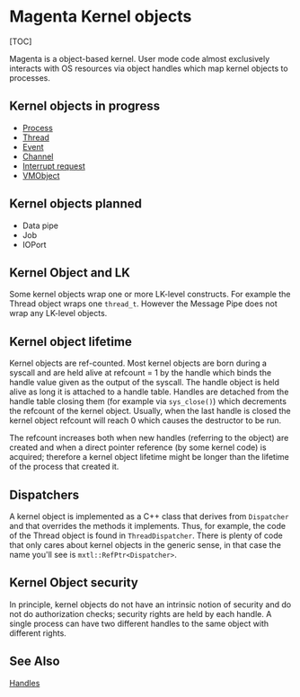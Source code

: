 # Magenta Kernel objects

[TOC]

Magenta is a object-based kernel. User mode code almost exclusively interacts
with OS resources via object handles which map kernel objects to processes.

## Kernel objects in progress

+ [Process](objects/process.md)
+ [Thread](objects/thread.md)
+ [Event](objects/event.md)
+ [Channel](objects/channel.md)
+ [Interrupt request](objects/interrupt_request.md)
+ [VMObject](objects/vm_object.md)

## Kernel objects planned

+ Data pipe
+ Job
+ IOPort

## Kernel Object and LK
Some kernel objects wrap one or more LK-level constructs. For example the
Thread object wraps one `thread_t`. However the Message Pipe does not wrap
any LK-level objects.

## Kernel object lifetime
Kernel objects are ref-counted. Most kernel objects are born during a syscall
and are held alive at refcount = 1 by the handle which binds the handle value
given as the output of the syscall. The handle object is held alive as long it
is attached to a handle table. Handles are detached from the handle table
closing them (for example via `sys_close()`) which decrements the refcount of
the kernel object. Usually, when the last handle is closed the kernel object
refcount will reach 0 which causes the destructor to be run.

The refcount increases both when new handles (referring to the object) are
created and when a direct pointer reference (by some kernel code) is acquired;
therefore a kernel object lifetime might be longer than the lifetime of the
process that created it.

## Dispatchers
A kernel object is implemented as a C++ class that derives from `Dispatcher`
and that overrides the methods it implements. Thus, for example, the code
of the Thread object is found in `ThreadDispatcher`. There is plenty of
code that only cares about kernel objects in the generic sense, in that case
the name you'll see is `mxtl::RefPtr<Dispatcher>`.

## Kernel Object security
In principle, kernel objects do not have an intrinsic notion of security and
do not do authorization checks; security rights are held by each handle. A
single process can have two different handles to the same object with
different rights.

## See Also
[Handles](handles.md)
